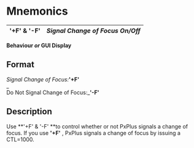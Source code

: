 # Mnemonics

**'+F' & '-F'** |  **_Signal Change of Focus On/Off_**  
---|---  
  
**Behaviour _or_ GUI Display**

##  Format

_Signal Change of Focus:_**'+F'**  
_  
Do Not Signal Change of Focus:_**'-F'**

##  Description

Use **'+F' & '-F' **to control whether or not PxPlus signals a change of focus. If you use **'+F'** , PxPlus signals a change of focus by issuing a CTL=1000.
